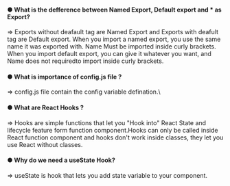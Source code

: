 #### ● What is the defference between Named Export, Default export and * as Export?
 => Exports without deafault tag are Named Export and Exports with deafult tag are Default export.
    When you import a named export, you use the same name it was exported with. Name Must be imported inside curly brackets.
    When you import default export, you can give it whatever you want, and Name does not requiredto import inside curly brackets.

#### ● What is importance of config.js file ?
 =>  config.js file contain the config variable defination.\

#### ● What are React Hooks ?
 =>  Hooks are simple functions that let you "Hook into" React State and lifecycle feature form function component.Hooks can only be called inside React function component and hooks don't work inside classes,  they let you use React without classes.

#### ● Why do we need a useState Hook?
 => useState is hook that lets you add state variable to your component.

